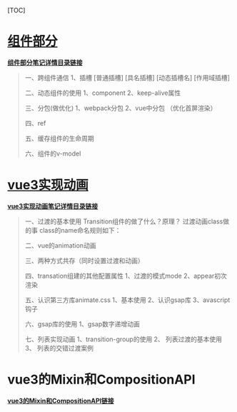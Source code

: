 [TOC]

 # [组件部分](vue3+ts\组件部分\笔记.md)
 **[组件部分笔记详情目录链接](vue3+ts\组件部分\笔记.md)**

>  一、跨组件通信
>  1、插槽
>  [普通插槽]
>  [具名插槽]
>  [动态插槽名] 
>  [作用域插槽]
>
>  二、动态组件的使用
>  1、component 
>  2、keep-alive属性
>
>  三、分包(做优化)
>  1、webpack分包
>  2、vue中分包 （优化首屏渲染）
>
>  四、ref
>
>  五、缓存组件的生命周期
>
>  六、组件的v-model


 # [vue3实现动画](vue3+ts\vue3实现动画\vue实现动画.md)
 **[vue3实现动画笔记详情目录链接](vue3+ts\vue3实现动画\vue实现动画.md)**

>  一、过渡的基本使用
>  Transition组件的做了什么？原理？
>  过渡动画class做的事
>  class的name命名规则如下：
>
>  二、vue的animation动画
>
>  三、两种方式共存（同时设置过渡和动画）
>
>  四、transation组建的其他配置属性
>  1、过渡的模式mode
>  2、appear初次渲染
>
>  五、认识第三方库animate.css
>  1、基本使用
>  2、认识gsap库
>  3、avascript钩子
>
>  六、gsap库的使用 
>  1、gsap数字递增动画
>
>  七、列表实现动画
> 1、transition-group的使用
> 2、 列表过渡的基本使用
> 3、 列表的交错过渡案例

# vue3的Mixin和CompositionAPI
**[vue3的Mixin和CompositionAPI链接](./vue3的Mixin和CompositionAPI/笔记.md)**